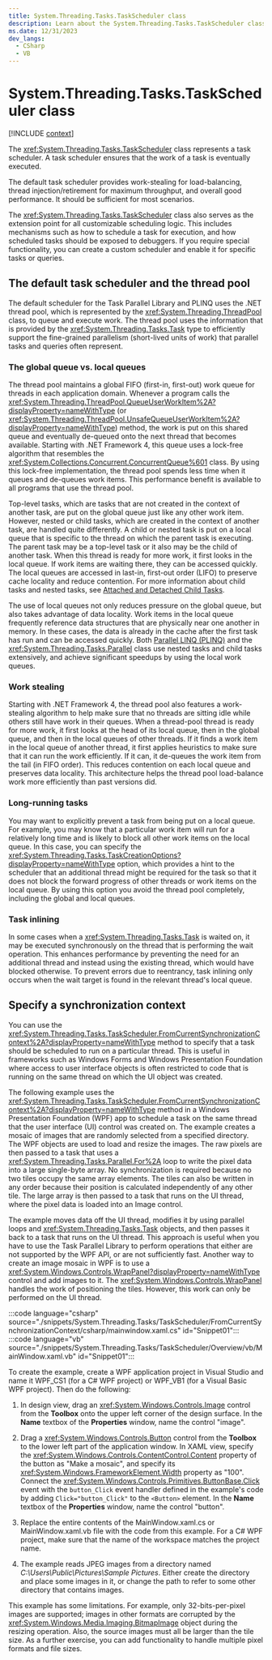 ```yaml
---
title: System.Threading.Tasks.TaskScheduler class
description: Learn about the System.Threading.Tasks.TaskScheduler class.
ms.date: 12/31/2023
dev_langs:
  - CSharp
  - VB
---
```

# System.Threading.Tasks.TaskScheduler class

[!INCLUDE [context](includes/context.md)]

The <xref:System.Threading.Tasks.TaskScheduler> class represents a task scheduler. A task scheduler ensures that the work of a task is eventually executed.

The default task scheduler provides work-stealing for load-balancing, thread injection/retirement for maximum throughput, and overall good performance. It should be sufficient for most scenarios.

The <xref:System.Threading.Tasks.TaskScheduler> class also serves as the extension point for all customizable scheduling logic. This includes mechanisms such as how to schedule a task for execution, and how scheduled tasks should be exposed to debuggers. If you require special functionality, you can create a custom scheduler and enable it for specific tasks or queries.

## The default task scheduler and the thread pool

The default scheduler for the Task Parallel Library and PLINQ uses the .NET thread pool, which is represented by the <xref:System.Threading.ThreadPool> class, to queue and execute work. The thread pool uses the information that is provided by the <xref:System.Threading.Tasks.Task> type to efficiently     support the fine-grained parallelism (short-lived units of work) that parallel tasks and queries often represent.

### The global queue vs. local queues

The thread pool maintains a global FIFO (first-in, first-out) work queue for threads in each application domain. Whenever a program calls the <xref:System.Threading.ThreadPool.QueueUserWorkItem%2A?displayProperty=nameWithType> (or <xref:System.Threading.ThreadPool.UnsafeQueueUserWorkItem%2A?displayProperty=nameWithType>) method, the work is put on this shared queue and eventually de-queued onto the next thread that becomes available. Starting with .NET Framework 4, this queue uses a lock-free algorithm that resembles the <xref:System.Collections.Concurrent.ConcurrentQueue%601> class. By using this lock-free implementation, the thread pool spends less time when it queues and de-queues work items. This performance benefit is available to all programs that use the thread pool.

Top-level tasks, which are tasks that are not created in the context of another task, are put on the global queue just like any other work item. However, nested or child tasks, which are created in the context of another task, are handled quite differently. A child or nested task is put on a local queue that is specific to the thread on which the parent task is executing. The parent task may be a top-level task or it also may be the child of another task. When this thread is ready for more work, it first looks in the local queue. If work items are waiting there, they can be accessed quickly. The local queues are accessed in last-in, first-out order (LIFO) to preserve cache locality and reduce contention. For more information about child tasks and nested tasks, see [Attached and Detached Child Tasks](../../standard/parallel-programming/attached-and-detached-child-tasks.md).

The use of local queues not only reduces pressure on the global queue, but also takes advantage of data locality. Work items in the local queue frequently reference data structures that are physically near one another in memory. In these cases, the data is already in the cache after the first task has run and can be accessed quickly. Both [Parallel LINQ (PLINQ)](/dotnet/standard/parallel-programming/parallel-linq-plinq) and the <xref:System.Threading.Tasks.Parallel> class use nested tasks and child tasks extensively, and achieve significant speedups by using the local work queues.

### Work stealing

Starting with .NET Framework 4, the thread pool also features a work-stealing algorithm to help make sure that no threads are sitting idle while others still have work in their queues. When a thread-pool thread is ready for more work, it first looks at the head of its local queue, then in the global queue, and then in the local queues of other threads. If it finds a work item in the local queue of another thread, it first applies heuristics to make sure that it can run the work efficiently. If it can, it de-queues the work item from the tail (in FIFO order). This reduces contention on each local queue and preserves data locality. This architecture helps the thread pool load-balance work more efficiently than past versions did.

### Long-running tasks

You may want to explicitly prevent a task from being put on a local queue. For example, you may know that a particular work item will run for a relatively long time and is likely to block all other work items on the local queue. In this case, you can specify the <xref:System.Threading.Tasks.TaskCreationOptions?displayProperty=nameWithType> option, which provides a hint to the scheduler that an additional thread might be required for the task so that it does not block the forward progress of other threads or work items on the local queue. By using this option you avoid the thread pool completely, including the global and local queues.

### Task inlining

In some cases when a <xref:System.Threading.Tasks.Task> is waited on, it may be executed synchronously on the thread that is performing the wait operation. This enhances performance by preventing the need for an additional thread and instead using the existing thread, which would have blocked otherwise. To prevent errors due to reentrancy, task inlining only occurs when the wait target is found in the relevant thread's local queue.

## Specify a synchronization context

You can use the <xref:System.Threading.Tasks.TaskScheduler.FromCurrentSynchronizationContext%2A?displayProperty=nameWithType> method to specify that a task should be scheduled to run on a particular thread. This is useful in frameworks such as Windows Forms and Windows Presentation Foundation where access to user interface objects is often restricted to code that is running on the same thread on which the UI object was created.

The following example uses the <xref:System.Threading.Tasks.TaskScheduler.FromCurrentSynchronizationContext%2A?displayProperty=nameWithType> method in a Windows Presentation Foundation (WPF) app to schedule a task on the same thread that the user interface (UI) control was created on. The example creates a mosaic of images that are randomly selected from a specified directory. The WPF objects are used to load and resize the images. The raw pixels are then passed to a task that uses a <xref:System.Threading.Tasks.Parallel.For%2A> loop to write the pixel data into a large single-byte array. No synchronization is required because no two tiles occupy the same array elements. The tiles can also be written in any order because their position is calculated independently of any other tile. The large array is then passed to a task that runs on the UI thread, where the pixel data is loaded into an Image control.

The example moves data off the UI thread, modifies it by using parallel loops and <xref:System.Threading.Tasks.Task> objects, and then passes it back to a task that runs on the UI thread. This approach is useful when you have to use the Task Parallel Library to perform operations that either are not supported by the WPF API, or are not sufficiently fast. Another way to create an image mosaic in WPF is to use a <xref:System.Windows.Controls.WrapPanel?displayProperty=nameWithType> control and add images to it. The <xref:System.Windows.Controls.WrapPanel> handles the work of positioning the tiles. However, this work can only be performed on the UI thread.

:::code language="csharp" source="./snippets/System.Threading.Tasks/TaskScheduler/FromCurrentSynchronizationContext/csharp/mainwindow.xaml.cs" id="Snippet01":::
:::code language="vb" source="./snippets/System.Threading.Tasks/TaskScheduler/Overview/vb/MainWindow.xaml.vb" id="Snippet01":::

To create the example, create a WPF application project in Visual Studio and name it WPF_CS1 (for a C# WPF project) or WPF_VB1 (for a Visual Basic WPF project). Then do the following:

1. In design view, drag an <xref:System.Windows.Controls.Image> control from the **Toolbox** onto the upper left corner of the design surface. In the **Name** textbox of the **Properties** window, name the control "image".

2. Drag a <xref:System.Windows.Controls.Button> control from the **Toolbox** to the lower left part of the application window. In XAML view, specify the <xref:System.Windows.Controls.ContentControl.Content> property of the button as "Make a mosaic", and specify its <xref:System.Windows.FrameworkElement.Width> property as "100". Connect the <xref:System.Windows.Controls.Primitives.ButtonBase.Click> event with the `button_Click` event handler defined in the example's code by adding `Click="button_Click"` to the `<Button>` element. In the **Name** textbox of the **Properties** window, name the control "button".

3. Replace the entire contents of the MainWindow.xaml.cs or MainWindow.xaml.vb file with the code from this example. For a C# WPF project, make sure that the name of the workspace matches the project name.

4. The example reads JPEG images from a directory named *C:\Users\Public\Pictures\Sample Pictures*. Either create the directory and place some images in it, or change the path to refer to some other directory that contains images.

This example has some limitations. For example, only 32-bits-per-pixel images are supported; images in other formats are corrupted by the <xref:System.Windows.Media.Imaging.BitmapImage> object during the resizing operation. Also, the source images must all be larger than the tile size. As a further exercise, you can add functionality to handle multiple pixel formats and file sizes.
